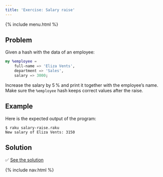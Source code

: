 ```yaml
---
title: 'Exercise: Salary raise'
---
```


{% include menu.html %}

## Problem

Given a hash with the data of an employee:

```raku
my %employee =
    full-name => 'Eliza Vents',
    department => 'Sales',
    salary => 3000;
```

Increase the salary by 5&thinsp;% and print it together with the employee’s name. Make sure the `%employee` hash keeps correct values after the raise.

## Example

Here is the expected output of the program:

```console
$ raku salary-raise.raku
New salary of Eliza Vents: 3150
```

## Solution

✅ [See the solution](solution)

{% include nav.html %}
